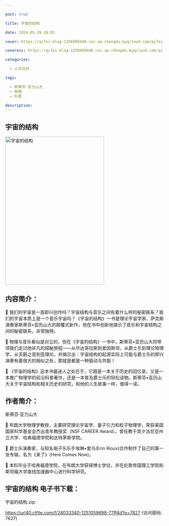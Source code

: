 ```yaml
---

post: true

title: 宇宙的结构

date: 2024-05-29 10:01

cover: https://qifei-blog-1256009448.cos.ap-chengdu.myqcloud.com/qifei-blog/65c2162c9f345e8d03e8431f.jpg

coveross: https://qifei-blog-1256009448.cos.ap-chengdu.myqcloud.com/qifei-blog/65c2162c9f345e8d03e8431f.jpg

categories:

  - 人文社科

tags:

  - 斯蒂芬·亚力山大
  - 物理
  - 科普

description:
---
```




## 宇宙的结构
<img alt=" 宇宙的结构" class="aligncenter loading" data-was-processed="true" decoding="async" fetchpriority="high" height="471" src="https://qifei-blog-1256009448.cos.ap-chengdu.myqcloud.com/qifei-blog/65c2162c9f345e8d03e8431f.jpg " style="cursor: zoom-in;" width="314"/>

## 内容简介：

 我们的宇宙是一首即兴创作吗？宇宙结构与音乐之间有着什么样的秘密联系？我们的宇宙本质上是一个音乐宇宙吗？《宇宙的结构》一书是理论宇宙学家、萨克斯演奏家斯蒂芬•亚历山大的颠覆式新作，他在书中创新地揭示了音乐和宇宙结构之间的秘密联系，非常独特。

 物理与音乐看似是对立的，但在《宇宙的结构》一书中，斯蒂芬•亚历山大将带领我们走过他非凡的探秘旅程——从毕达哥拉斯到爱因斯坦，从爵士乐到理论物理学，从天籁之音到弦理论，并揭示出：宇宙结构的起源实际上可能与爵士乐的即兴演奏有着很大的相似之处，那就是都是一种振动与共振！

 《宇宙的结构》这本书最迷人之处在于，它既是一本关于历史的回忆录，又是一本推广物理学的前沿科普著作，还是一本普及爵士乐的轻松读物。斯蒂芬•亚历山大关于宇宙结构和相关历史的研究，和他的人生故事一样，值得一读。

## 作者简介：

斯蒂芬·亚力山大

 布朗大学物理学教授，主要研究理论宇宙学、量子引力和粒子物理学，荣获美国国家科学基金会杰出青年教授奖（NSF CAREER Award）。曾任教于宾夕法尼亚州立大学、哈弗福德学院和达特茅斯学院。

 爵士乐演奏家，与知名电子乐乐手埃琳•里乌(Erin Rioux)合作制作了自己的第一张专辑，名为《来了》(Here Comes Now)。

 本科毕业于哈弗福德学院，在布朗大学获得博士学位，并在伦敦帝国理工学院和斯坦福大学直线加速器中心进行科学研究。

## 宇宙的结构 电子书下载：



宇宙的结构.zip: 

https://url40.ctfile.com/f/24033340-1251059698-77ff4d?p=7827 (访问密码: 7827)
